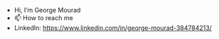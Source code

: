 -  Hi, I’m George Mourad
- 📫 How to reach me
- LinkedIn: https://www.linkedin.com/in/george-mourad-384784213/
